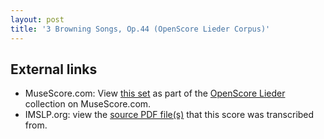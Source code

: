 ```yaml
---
layout: post
title: '3 Browning Songs, Op.44 (OpenScore Lieder Corpus)'
---
```


## External links

- MuseScore.com: View [this set] as part of the [OpenScore Lieder] collection on MuseScore.com.
- IMSLP.org: view the [source PDF file(s)][IMSLP] that this score was transcribed from.

[IMSLP]: https://imslp.org/wiki/Special:ReverseLookup/522898
[this set]: https://musescore.com/openscore-lieder-corpus/sets/5103537
[OpenScore Lieder]: https://musescore.com/openscore-lieder-corpus
